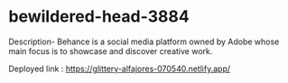 # bewildered-head-3884

Description-
Behance is a social media platform owned by Adobe whose main focus is to showcase and discover creative work. 

Deployed link : https://glittery-alfajores-070540.netlify.app/
